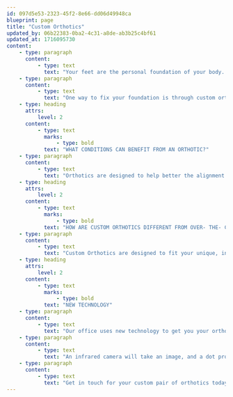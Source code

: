 ```yaml
---
id: 097d5e53-2323-45f2-8e66-dd06d49948ca
blueprint: page
title: "Custom Orthotics"
updated_by: 06b22383-0ba2-4c31-a8de-ab3b25c4bf61
updated_at: 1716095730
content:
    - type: paragraph
      content:
          - type: text
            text: "Your feet are the personal foundation of your body. If they are not stable and in the correct alignment, the pain and instability transfer throughout the body. They need to be in the correct alignment to support your body."
    - type: paragraph
      content:
          - type: text
            text: "One way to fix your foundation is through custom orthotics or bracing, and these are tools designed to provide the support and stability your feet may need conservatively and non-invasively."
    - type: heading
      attrs:
          level: 2
      content:
          - type: text
            marks:
                - type: bold
            text: "WHAT CONDITIONS CAN BENEFIT FROM AN ORTHOTIC?"
    - type: paragraph
      content:
          - type: text
            text: "Orthotics are designed to help better the alignment of your foot ankle and be made in various versatile ways to fit your foot and ankle’s unique needs. Orthotics can provide more cushioning for your heel, support for your arch, stability for your foot and ankle, and even correct your foot and ankle’s alignment or motion. They are a great conservative treatment option for many foot and ankle pathologies."
    - type: heading
      attrs:
          level: 2
      content:
          - type: text
            marks:
                - type: bold
            text: "HOW ARE CUSTOM ORTHOTICS DIFFERENT FROM OVER- THE- COUNTER INSERTS?"
    - type: paragraph
      content:
          - type: text
            text: "Custom Orthotics are designed to fit your unique, individual foot shape and designed to address your particular foot or ankle condition/source of pain. Over-the-counter insoles are not made to do this. While they can provide temporary relief, they cannot provide the same quality of support a custom piece can. Custom-made orthotics are also more durable and can last years with proper maintenance."
    - type: heading
      attrs:
          level: 2
      content:
          - type: text
            marks:
                - type: bold
            text: "NEW TECHNOLOGY"
    - type: paragraph
      content:
          - type: text
            text: "Our office uses new technology to get you your orthotics! We create a detailed 3D scan of your foot & ankle and order custom orthoses with incredible accuracy.\_"
    - type: paragraph
      content:
          - type: text
            text: "An infrared camera will take an image, and a dot projector will project out over 30,000 invisible infrared dots. This system uses the infrared image and the infrared dots and pushes them through neural networks to create a mathematical model of your foot and lower extremity."
    - type: paragraph
      content:
          - type: text
            text: "Get in touch for your custom pair of orthotics today!"
---
```

